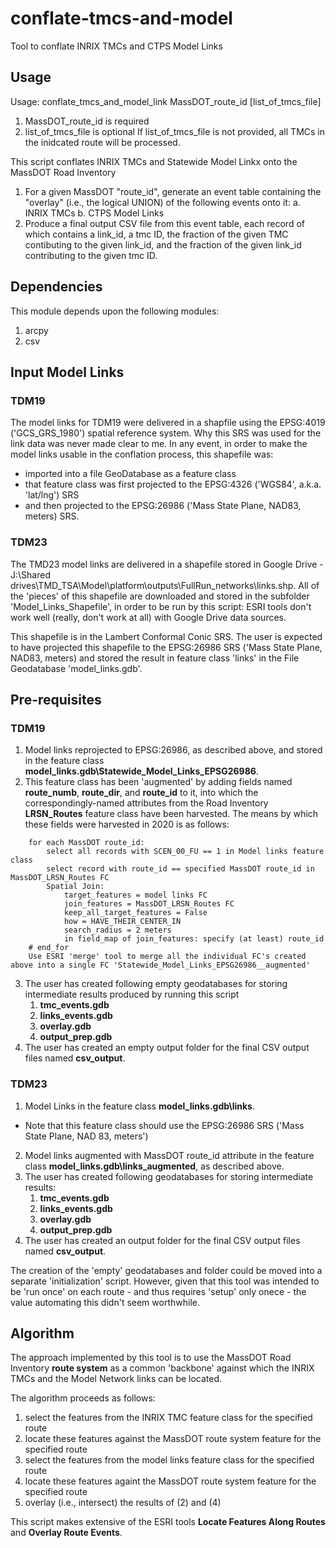 # conflate-tmcs-and-model

Tool to conflate INRIX TMCs and CTPS Model Links

## Usage
Usage: conflate_tmcs_and_model_link MassDOT_route_id \[list_of_tmcs_file\]
  1. MassDOT_route_id is required
  2. list_of_tmcs_file is optional
If list_of_tmcs_file is not provided, all TMCs in the inidcated route will be processed.

This script conflates INRIX TMCs and Statewide Model Linkx onto the MassDOT Road Inventory
  1. For a given MassDOT "route_id", generate an event table containing the
     "overlay" (i.e., the logical UNION) of the following events onto it:
    a. INRIX TMCs
    b. CTPS Model Links
  2. Produce a final output CSV file from this event table, each record of which
     contains a link_id, a tmc ID, the fraction of the given TMC contibuting
     to the given link_id, and the fraction of the given link_id contributing 
     to the given tmc ID.

## Dependencies
This module depends upon the following modules:
  1. arcpy
  2. csv

## Input Model Links
### TDM19
The model links for TDM19 were delivered in a shapfile using the EPSG:4019 ('GCS_GRS_1980') spatial reference system. 
Why this SRS was used for the link data was never made clear to me.
In any event, in order to make the model links usable in the conflation process, this shapefile was:
* imported into a file GeoDatabase as a feature class
* that feature class was first projected to the EPSG:4326 ('WGS84', a.k.a. 'lat/lng') SRS
* and then projected to the EPSG:26986 ('Mass State Plane, NAD83, meters) SRS.

### TDM23
The TMD23 model links are delivered in a shapefile stored in Google Drive - J:\Shared drives\TMD_TSA\Model\platform\outputs\FullRun\_networks\links.shp.
All of the 'pieces' of this shapefile are downloaded and stored in the subfolder 'Model_Links_Shapefile', in order to be run by this script: ESRI tools
don't work well (really, don't work at all) with Google Drive data sources.

This shapefile is in the Lambert Conformal Conic SRS. The user is expected to have projected this shapefile to
the EPSG:26986 SRS ('Mass State Plane, NAD83, meters) and stored the result in feature class 'links' in the File Geodatabase 'model_links.gdb'.

## Pre-requisites
### TDM19
1. Model links reprojected to EPSG:26986, as described above, and stored in the feature class __model_links.gdb\Statewide_Model_Links_EPSG26986__.
2. This feature class has been 'augmented' by adding fields named __route\_numb__, __route\_dir__, and __route\_id__ to it, into which the
   correspondingly-named attributes from the Road Inventory __LRSN_Routes__ feature class have been harvested. The means by which these fields were harvested in 2020 is as follows:
```
	for each MassDOT route_id:
		select all records with SCEN_00_FU == 1 in Model links feature class
		select record with route_id == specified MassDOT route_id in MassDOT_LRSN_Routes FC
		Spatial Join:
			target_features = model links FC
			join_features = MassDOT_LRSN_Routes FC
			keep_all_target_features = False
			how = HAVE_THEIR_CENTER_IN
			search_radius = 2 meters
			in field_map of join_features: specify (at least) route_id
	# end_for
	Use ESRI 'merge' tool to merge all the individual FC's created above into a single FC 'Statewide_Model_Links_EPSG26986__augmented'
```
3. The user has created following empty geodatabases for storing intermediate results produced by running this script
    1. __tmc_events.gdb__
    2. __links_events.gdb__
    3. __overlay.gdb__
    4. __output_prep.gdb__
4. The user has created an empty output folder for the final CSV output files named __csv_output__.

### TDM23
1. Model Links in the feature class __model_links.gdb\links__.
  * Note that this feature class should use the EPSG:26986 SRS ('Mass State Plane, NAD 83, meters')
2. Model links augmented with MassDOT route_id attribute in the feature class  __model_links.gdb\links\_augmented__, as described above.
3. The user has created following geodatabases for storing intermediate results:
    1. __tmc_events.gdb__
    2. __links_events.gdb__
    3. __overlay.gdb__ 
    4. __output_prep.gdb__
4. The user has created an output folder for the final CSV output files named __csv_output__.
  
The creation of the 'empty' geodatabases and folder could be moved into a separate 'initialization' script.
However, given that this tool was intended to be 'run once' on each route - and thus requires 'setup' only onece - the value automating this didn't seem worthwhile.

## Algorithm
The approach implemented by this tool is to use the MassDOT Road Inventory __route system__ as a common 'backbone'
against which the INRIX TMCs and the Model Network links can be located. 

The algorithm proceeds as follows:
1. select the features from the INRIX TMC feature class for the specified route
2. locate these features against the MassDOT route system feature for the specified route
3. select the features from the model links feature class for the specified route
4. locate these features againt the MassDOT route system feature for the specified route
5. overlay (i.e., intersect) the results of \(2\) and \(4\)

This script makes extensive of the ESRI tools __Locate Features Along Routes__ and __Overlay Route Events__.
